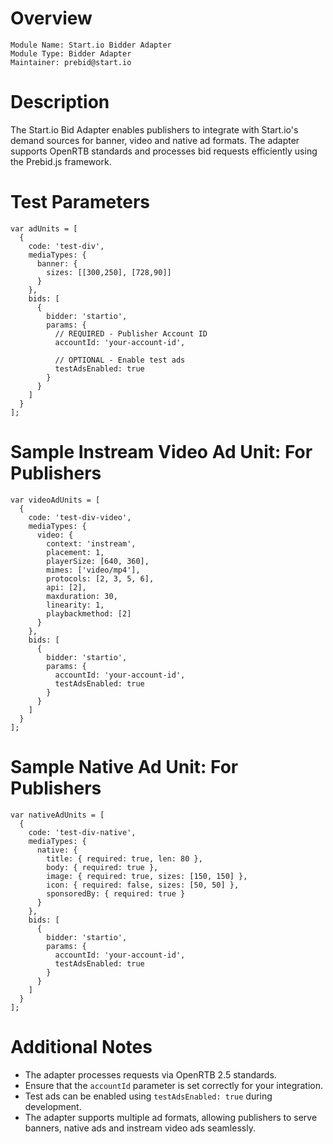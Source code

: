 # Overview

```
Module Name: Start.io Bidder Adapter
Module Type: Bidder Adapter
Maintainer: prebid@start.io
```

# Description

The Start.io Bid Adapter enables publishers to integrate with Start.io's demand sources for banner, video and native ad formats. The adapter supports OpenRTB standards and processes bid requests efficiently using the Prebid.js framework.

# Test Parameters
```
var adUnits = [
  {
    code: 'test-div',
    mediaTypes: {
      banner: {
        sizes: [[300,250], [728,90]]
      }
    },
    bids: [
      {
        bidder: 'startio',
        params: {
          // REQUIRED - Publisher Account ID
          accountId: 'your-account-id',

          // OPTIONAL - Enable test ads
          testAdsEnabled: true
        }
      }
    ]
  }
];
```

# Sample Instream Video Ad Unit: For Publishers
```
var videoAdUnits = [
  {
    code: 'test-div-video',
    mediaTypes: {
      video: {
        context: 'instream',
        placement: 1,
        playerSize: [640, 360],
        mimes: ['video/mp4'],
        protocols: [2, 3, 5, 6],
        api: [2],
        maxduration: 30,
        linearity: 1,
        playbackmethod: [2]
      }
    },
    bids: [
      {
        bidder: 'startio',
        params: {
          accountId: 'your-account-id',
          testAdsEnabled: true
        }
      }
    ]
  }
];
```

# Sample Native Ad Unit: For Publishers
```
var nativeAdUnits = [
  {
    code: 'test-div-native',
    mediaTypes: {
      native: {
        title: { required: true, len: 80 },
        body: { required: true },
        image: { required: true, sizes: [150, 150] },
        icon: { required: false, sizes: [50, 50] },
        sponsoredBy: { required: true }
      }
    },
    bids: [
      {
        bidder: 'startio',
        params: {
          accountId: 'your-account-id',
          testAdsEnabled: true
        }
      }
    ]
  }
];
```

# Additional Notes
- The adapter processes requests via OpenRTB 2.5 standards.
- Ensure that the `accountId` parameter is set correctly for your integration.
- Test ads can be enabled using `testAdsEnabled: true` during development.
- The adapter supports multiple ad formats, allowing publishers to serve banners, native ads and instream video ads seamlessly.
